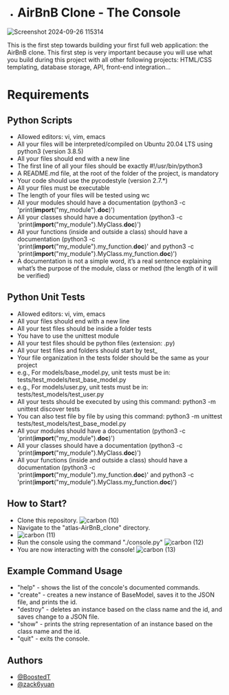 - # AirBnB Clone - The Console
![Screenshot 2024-09-26 115314](https://github.com/user-attachments/assets/087cb7b3-3939-463e-82c2-4f663aab82b3)

This is the first step towards building your first full web application: the AirBnB clone. This first step is very important because you will use what you build during this project with all other following projects: HTML/CSS templating, database storage, API, front-end integration…

# Requirements
## Python Scripts
- Allowed editors: vi, vim, emacs
- All your files will be interpreted/compiled on Ubuntu 20.04 LTS using python3 (version 3.8.5)
- All your files should end with a new line
- The first line of all your files should be exactly #!/usr/bin/python3
- A README.md file, at the root of the folder of the project, is mandatory
- Your code should use the pycodestyle (version 2.7.*)
- All your files must be executable
- The length of your files will be tested using wc
- All your modules should have a documentation (python3 -c 'print(__import__("my_module").__doc__)')
- All your classes should have a documentation (python3 -c 'print(__import__("my_module").MyClass.__doc__)')
- All your functions (inside and outside a class) should have a documentation (python3 -c 'print(__import__("my_module").my_function.__doc__)' and python3 -c 'print(__import__("my_module").MyClass.my_function.__doc__)')
- A documentation is not a simple word, it’s a real sentence explaining what’s the purpose of the module, class or method (the length of it will be verified)

## Python Unit Tests
- Allowed editors: vi, vim, emacs
- All your files should end with a new line
- All your test files should be inside a folder tests
- You have to use the unittest module
- All your test files should be python files (extension: .py)
- All your test files and folders should start by test_
- Your file organization in the tests folder should be the same as your project
- e.g., For models/base_model.py, unit tests must be in: tests/test_models/test_base_model.py
- e.g., For models/user.py, unit tests must be in: tests/test_models/test_user.py
- All your tests should be executed by using this command: python3 -m unittest discover tests
- You can also test file by file by using this command: python3 -m unittest tests/test_models/test_base_model.py
- All your modules should have a documentation (python3 -c 'print(__import__("my_module").__doc__)')
- All your classes should have a documentation (python3 -c 'print(__import__("my_module").MyClass.__doc__)')
- All your functions (inside and outside a class) should have a documentation (python3 -c 'print(__import__("my_module").my_function.__doc__)' and python3 -c 'print(__import__("my_module").MyClass.my_function.__doc__)')

## How to Start?
- Clone this repository.
![carbon (10)](https://github.com/user-attachments/assets/007bb26b-1052-403d-aad6-c85985eecd09)
- Navigate to the "atlas-AirBnB_clone" directory.
- ![carbon (11)](https://github.com/user-attachments/assets/18f5cd79-e053-41de-83fc-7a7db414b926)
- Run the console using the command "./console.py"
![carbon (12)](https://github.com/user-attachments/assets/77f93a7a-670b-446a-a8f3-7d96bafd2d8d)
- You are now interacting with the console!
![carbon (13)](https://github.com/user-attachments/assets/a99fbbac-f6bc-4f3a-88a6-159edbf716c8)

## Example Command Usage
- "help" - shows the list of the concole's documented commands.
- "create" - creates a new instance of BaseModel, saves it to the JSON file, and prints the id.
- "destroy" - deletes an instance based on the class name and the id, and saves change to a JSON file.
- "show" - prints the string representation of an instance based on the class name and the id.
- "quit" - exits the console.


## Authors

- [@BoostedT](https://www.github.com/BoostedT)
- [@zack6yuan](https://www.github.com/zack6yuan)

